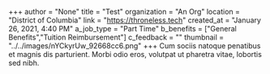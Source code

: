 +++
author = "None"
title = "Test"
organization = "An Org"
location = "District of Columbia"
link = "https://throneless.tech"
created_at = "January 26, 2021, 4:40 PM"
a_job_type = "Part Time"
b_benefits = ["General Benefits","Tuition Reimbursement"]
c_feedback = ""
thumbnail = "../../images/nYCkyrUw_92668cc6.png"
+++
Cum sociis natoque penatibus et magnis dis parturient. Morbi odio eros, volutpat ut pharetra vitae, lobortis sed nibh.